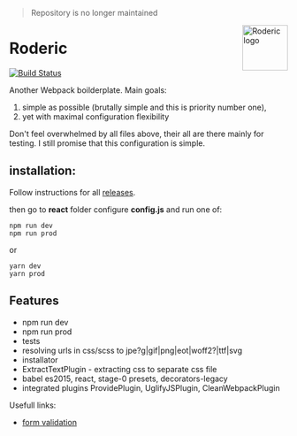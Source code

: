 
> Repository is no longer maintained

 
  
   
    
     
     

<a href="https://stopsopa.github.io/roderic">
    <img src="https://stopsopa.github.io/roderic/logo.svg" alt="Roderic logo"
         title="Roderic" align="right" width="82" height="82"/>
</a>

Roderic
======

[![Build Status](https://travis-ci.org/stopsopa/roderic.svg?branch=master)](https://travis-ci.org/stopsopa/roderic)

Another Webpack boilderplate. Main goals: 

1) simple as possible (brutally simple and this is priority number one), 
2) yet with maximal configuration flexibility

Don't feel overwhelmed by all files above, their all are there mainly for testing. I still promise that this configuration is simple.

installation:
-
 
 Follow instructions for all [releases](https://github.com/stopsopa/roderic/releases).
    
        
then go to **react** folder configure **config.js** and run one of:
    
    npm run dev
    npm run prod
    
or

    yarn dev
    yarn prod
    
Features
-
- npm run dev
- npm run prod
- tests
- resolving urls in css/scss to jpe?g|gif|png|eot|woff2?|ttf|svg
- installator
- ExtractTextPlugin - extracting css to separate css file
- babel es2015, react, stage-0 presets, decorators-legacy
- integrated plugins ProvidePlugin, UglifyJSPlugin, CleanWebpackPlugin

Usefull links:
  - [form validation](https://github.com/stopsopa/roderic/blob/form-validation/php/src/AppBundle/Controller/DefaultController.php)
